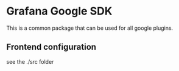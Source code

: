 # Grafana Google SDK

This is a common package that can be used for all google plugins.

## Frontend configuration

see the ./src folder
